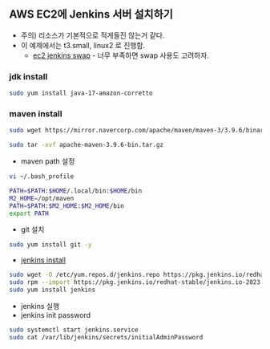 

## AWS EC2에 Jenkins 서버 설치하기

- 주의) 리소스가 기본적으로 적게들진 않는거 같다.
- 이 예제에서는 t3.small, linux2 로 진행함.
  - [ec2 jenkins swap](https://akku-dev.tistory.com/83) - 너무 부족하면 swap 사용도 고려하자.



### jdk install

~~~sh
sudo yum install java-17-amazon-corretto
~~~



### maven install

~~~sh
sudo wget https://mirror.navercorp.com/apache/maven/maven-3/3.9.6/binaries/apache-maven-3.9.6-bin.tar.gz

sudo tar -xvf apache-maven-3.9.6-bin.tar.gz
~~~



- maven path 설정

~~~sh
vi ~/.bash_profile

PATH=$PATH:$HOME/.local/bin:$HOME/bin
M2_HOME=/opt/maven
PATH=$PATH:$M2_HOME:$M2_HOME/bin
export PATH
~~~



- git 설치

~~~sh
sudo yum install git -y
~~~



- [jenkins install](https://pkg.jenkins.io/redhat-stable/)

~~~sh
sudo wget -O /etc/yum.repos.d/jenkins.repo https://pkg.jenkins.io/redhat-stable/jenkins.repo
sudo rpm --import https://pkg.jenkins.io/redhat-stable/jenkins.io-2023.key
sudo yum install jenkins
~~~

- jenkins 실행
- jenkins init password

~~~sh
sudo systemctl start jenkins.service
sudo cat /var/lib/jenkins/secrets/initialAdminPassword
~~~



